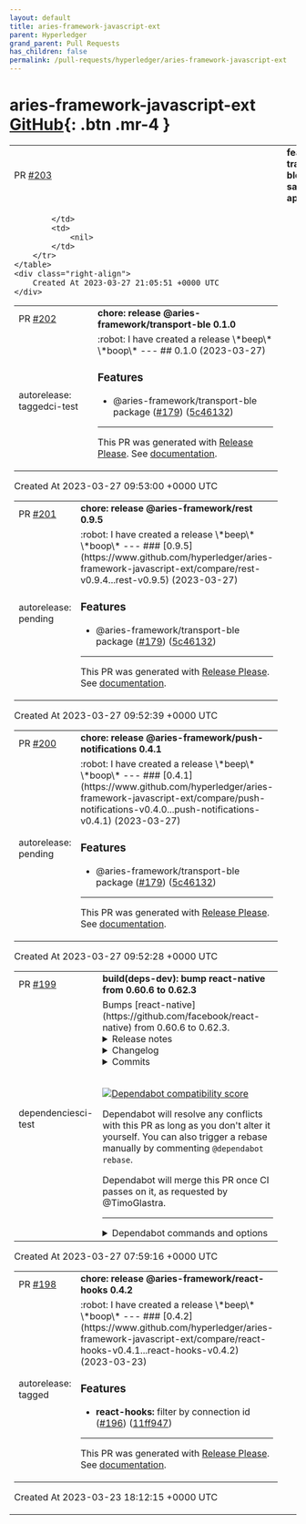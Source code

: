 ```yaml
---
layout: default
title: aries-framework-javascript-ext
parent: Hyperledger
grand_parent: Pull Requests
has_children: false
permalink: /pull-requests/hyperledger/aries-framework-javascript-ext
---
```


# aries-framework-javascript-ext <span class="fs-3 right-align">[GitHub](https://github.com/hyperledger/aries-framework-javascript-ext){: .btn .mr-4 }</span>


<div>
    <table>
        <tr>
            <td>
                PR <a href="https://github.com/hyperledger/aries-framework-javascript-ext/pull/203" class=".btn">#203</a>
            </td>
            <td>
                <b>
                    feat: add transport-ble sample app
                </b>
            </td>
        </tr>
        <tr>
            <td>
                
            </td>
            <td>
                <nil>
            </td>
        </tr>
    </table>
    <div class="right-align">
        Created At 2023-03-27 21:05:51 +0000 UTC
    </div>
</div>

<div>
    <table>
        <tr>
            <td>
                PR <a href="https://github.com/hyperledger/aries-framework-javascript-ext/pull/202" class=".btn">#202</a>
            </td>
            <td>
                <b>
                    chore: release @aries-framework/transport-ble 0.1.0
                </b>
            </td>
        </tr>
        <tr>
            <td>
                <span class="chip">autorelease: tagged</span><span class="chip">ci-test</span>
            </td>
            <td>
                :robot: I have created a release \*beep\* \*boop\*
---
## 0.1.0 (2023-03-27)


### Features

* @aries-framework/transport-ble package ([#179](https://www.github.com/hyperledger/aries-framework-javascript-ext/issues/179)) ([5c46132](https://www.github.com/hyperledger/aries-framework-javascript-ext/commit/5c461322df0102f2b075b386447c7fd68575c278))
---


This PR was generated with [Release Please](https://github.com/googleapis/release-please). See [documentation](https://github.com/googleapis/release-please#release-please).
            </td>
        </tr>
    </table>
    <div class="right-align">
        Created At 2023-03-27 09:53:00 +0000 UTC
    </div>
</div>

<div>
    <table>
        <tr>
            <td>
                PR <a href="https://github.com/hyperledger/aries-framework-javascript-ext/pull/201" class=".btn">#201</a>
            </td>
            <td>
                <b>
                    chore: release @aries-framework/rest 0.9.5
                </b>
            </td>
        </tr>
        <tr>
            <td>
                <span class="chip">autorelease: pending</span>
            </td>
            <td>
                :robot: I have created a release \*beep\* \*boop\*
---
### [0.9.5](https://www.github.com/hyperledger/aries-framework-javascript-ext/compare/rest-v0.9.4...rest-v0.9.5) (2023-03-27)


### Features

* @aries-framework/transport-ble package ([#179](https://www.github.com/hyperledger/aries-framework-javascript-ext/issues/179)) ([5c46132](https://www.github.com/hyperledger/aries-framework-javascript-ext/commit/5c461322df0102f2b075b386447c7fd68575c278))
---


This PR was generated with [Release Please](https://github.com/googleapis/release-please). See [documentation](https://github.com/googleapis/release-please#release-please).
            </td>
        </tr>
    </table>
    <div class="right-align">
        Created At 2023-03-27 09:52:39 +0000 UTC
    </div>
</div>

<div>
    <table>
        <tr>
            <td>
                PR <a href="https://github.com/hyperledger/aries-framework-javascript-ext/pull/200" class=".btn">#200</a>
            </td>
            <td>
                <b>
                    chore: release @aries-framework/push-notifications 0.4.1
                </b>
            </td>
        </tr>
        <tr>
            <td>
                <span class="chip">autorelease: pending</span>
            </td>
            <td>
                :robot: I have created a release \*beep\* \*boop\*
---
### [0.4.1](https://www.github.com/hyperledger/aries-framework-javascript-ext/compare/push-notifications-v0.4.0...push-notifications-v0.4.1) (2023-03-27)


### Features

* @aries-framework/transport-ble package ([#179](https://www.github.com/hyperledger/aries-framework-javascript-ext/issues/179)) ([5c46132](https://www.github.com/hyperledger/aries-framework-javascript-ext/commit/5c461322df0102f2b075b386447c7fd68575c278))
---


This PR was generated with [Release Please](https://github.com/googleapis/release-please). See [documentation](https://github.com/googleapis/release-please#release-please).
            </td>
        </tr>
    </table>
    <div class="right-align">
        Created At 2023-03-27 09:52:28 +0000 UTC
    </div>
</div>

<div>
    <table>
        <tr>
            <td>
                PR <a href="https://github.com/hyperledger/aries-framework-javascript-ext/pull/199" class=".btn">#199</a>
            </td>
            <td>
                <b>
                    build(deps-dev): bump react-native from 0.60.6 to 0.62.3
                </b>
            </td>
        </tr>
        <tr>
            <td>
                <span class="chip">dependencies</span><span class="chip">ci-test</span>
            </td>
            <td>
                Bumps [react-native](https://github.com/facebook/react-native) from 0.60.6 to 0.62.3.
<details>
<summary>Release notes</summary>
<p><em>Sourced from <a href="https://github.com/facebook/react-native/releases">react-native's releases</a>.</em></p>
<blockquote>
<h2>v0.62.3</h2>
<p>This patch release is specifically targetted towards Xcode 12.5. The changes done are tailored to unblock developers still relying on v0.62 of RN.</p>
<p>Aside from bumping your version from 0.62.2 to 0.62.3, please make sure to add this line to your podfile (or modify it if you already had it):</p>
<pre><code>use_flipper!('Flipper' =&gt; '0.75.1', 'Flipper-Folly' =&gt; '2.5.3', 'Flipper-RSocket' =&gt; '1.3.1')
</code></pre>
<p>After which, do all the classic necessary cleans (node_modules, caches, pod folders, etc)(<a href="https://github.com/pmadruga/react-native-clean-project">react-native-clean-project</a> is your ally) then do <code>yarn install</code> and a <code>pod install --repo-update</code> (if pod install fails on an error about a Flipper package, just remove the relevant lines from the podfile.lock and run the pod install again).</p>
<p>The only other commit picked &amp; released along the Xcode 12.5 fixes is:</p>
<ul>
<li>Update validateBaseUrl to use latest regex (<a href="https://github.com/facebook/react-native/commit/ca09ae82715e33c9ac77b3fa55495cf84ba891c7">commit</a>) which fixes CVE-2020-1920, GHSL-2020-293.</li>
</ul>
<hr />
<p>To help you upgrade to this version, you can use the <a href="https://react-native-community.github.io/upgrade-helper/">upgrade helper</a> ⚛️</p>
<hr />
<p>You can find the whole <a href="https://github.com/react-native-community/react-native-releases/blob/master/CHANGELOG.md">changelog history</a> over at <code>react-native-releases</code>.</p>
</blockquote>
</details>
<details>
<summary>Changelog</summary>
<p><em>Sourced from <a href="https://github.com/facebook/react-native/blob/main/CHANGELOG.md">react-native's changelog</a>.</em></p>
<blockquote>
<h2>v0.62.3</h2>
<h3>Security</h3>
<ul>
<li>Update validateBaseUrl to use latest regex (<a href="https://github.com/facebook/react-native/commit/33ef82ce6dfd31e1f990d438c925a0e52723e16b">33ef82ce6d</a> by <a href="https://github.com/FBNeal"><code>@​FBNeal</code></a>)</li>
</ul>
<h3>Fixed</h3>
<h4>iOS specific</h4>
<ul>
<li>Change autolink to match requirements for FlipperFolly working with Xcode 12.5 (<a href="https://github.com/facebook/react-native/commit/c6f4611dcbfbb64d5b54e242570e2a1acffcabef">c6f4611dcb</a> by <a href="https://github.com/kelset"><code>@​kelset</code></a>)</li>
<li>Change podfile to rely on the autolink-ios rb file (<a href="https://github.com/facebook/react-native/commit/c4ea556d64c7fc146d1412548788c48bbcc0f6bb">c4ea556d64</a> by <a href="https://github.com/kelset"><code>@​kelset</code></a>)</li>
<li>Update detox to work on Xcode 12 (<a href="https://github.com/facebook/react-native/commit/158b558e500576f434dec09417bb02cc0bc53f7a">158b558e50</a> by <a href="https://github.com/kelset"><code>@​kelset</code></a>)</li>
</ul>
<h2>v0.62.2</h2>
<h3>Fixed</h3>
<ul>
<li>Fix Appearance module when using Chrome Debugger (<a href="https://github.com/facebook/react-native/commit/f7b90336be25b78935549aa140131d4d6d133f7b">f7b90336be</a> by <a href="https://github.com/TheSavior"><code>@​TheSavior</code></a>)</li>
<li>Fix mock for TextInput (<a href="https://github.com/facebook/react-native/commit/5a3c6faee9c44a2d99b13d113c91dbf98990f8af">5a3c6faee9</a> by <a href="https://github.com/SergioEstevao"><code>@​SergioEstevao</code></a>)</li>
<li>Flow errors from YellowBox and BubblingEventHandler (<a href="https://github.com/facebook/react-native/commit/a049130f34be951c9c67d2a472c7eb7f3d08f070">a049130f34</a> by <a href="https://github.com/thymikee"><code>@​thymikee</code></a>)</li>
</ul>
<h4>iOS specific</h4>
<ul>
<li>Make Vibration library compatible with TurboModules. (<a href="https://github.com/facebook/react-native/commit/390422870466beba571dda04f669380e14055056">3904228704</a> by <a href="https://github.com/brunobar79"><code>@​brunobar79</code></a>)</li>
<li>Exclude Flipper from iOS Release builds (<a href="https://github.com/facebook/react-native/commit/e5497ca8f6e3b240948fdbeef0ac2a710f25bb56">e5497ca8f6</a> by <a href="https://github.com/javiercr"><code>@​javiercr</code></a>)</li>
<li>Fix crash when enabling Performance Monitor on iOS 13.4 (<a href="https://github.com/facebook/react-native/commit/e2c417f7cf5ae7efa5ea1f9644a51c4c706a983f">e2c417f7cf</a> by <a href="https://github.com/IjzerenHein"><code>@​IjzerenHein</code></a>)</li>
</ul>
<h2>v0.62.1</h2>
<h3>Fixed</h3>
<ul>
<li>Bump CLI to 4.5.1 to improve DX (<a href="https://github.com/facebook/react-native/commit/eac56b9749ed624275d4190b5e48b775583acb3f">eac56b9749</a> by <a href="https://github.com/alloy"><code>@​alloy</code></a>)</li>
<li>Fix a YellowBox regression in v0.62.0 where the Flipper network inspector causes YellowBox to crash the app due to using base64 images. (<a href="https://github.com/facebook/react-native/commit/227aa96bb23b6ff20eebbd8a9335fd172ed6005b">227aa96bb2</a> by <a href="https://github.com/rickhanlonii"><code>@​rickhanlonii</code></a>)</li>
</ul>
<h4>Android specific</h4>
<ul>
<li>Add new DoNotStrip class to proguard config (<a href="https://github.com/facebook/react-native/commit/cfcf5eba4317f80ef8902463b7c0b2e1e7b534a7">cfcf5eba43</a> by <a href="https://github.com/janicduplessis"><code>@​janicduplessis</code></a>)</li>
</ul>
<h4>iOS specific</h4>
<ul>
<li>Fix Performance Monitor in dark appearance (<a href="https://github.com/facebook/react-native/commit/576ddfb3a84a5461679959f0d3f229a000dcea8d">576ddfb3a8</a> by <a href="https://github.com/gorhom"><code>@​gorhom</code></a>)</li>
<li>Inverted ScrollViews scroll to their bottom when the status bar is pressed (<a href="https://github.com/facebook/react-native/commit/7a4753d76aab1c52a09f26ec6f7fd43a68da8a97">7a4753d76a</a> by <a href="https://github.com/emilioicai"><code>@​emilioicai</code></a>)</li>
<li>Revert <a href="https://github.com/facebook/react-native/commit/bd2b7d6c0366b5f19de56b71cb706a0af4b0be43">previous incomplete fix</a> for <a href="https://redirect.github.com/facebook/react-native/issues/26473">an issue</a> with <code>Modal</code>’s <code>onDismiss</code> prop. (<a href="https://github.com/facebook/react-native/commit/27a3248a3b37410b5ee6dda421ae00fa485b525c">27a3248a3b</a> by <a href="https://github.com/grabbou"><code>@​grabbou</code></a>)</li>
<li>Fix double call to onEndReached in VirtualizedList (<a href="https://github.com/facebook/react-native/commit/d3658bc2b6437e858d3b3f5688277dedbca779b8">d3658bc2b6</a> by <a href="https://github.com/MartinSherburn"><code>@​MartinSherburn</code></a>)</li>
</ul>
<h3>Changed</h3>
<ul>
<li>Update warning message of deprecated imports (<a href="https://github.com/facebook/react-native/commit/405200e9a930cded47954f374f2a779ec769cd4c">405200e9a9</a> by <a href="https://github.com/Naturalclar"><code>@​Naturalclar</code></a>)</li>
</ul>
<!-- raw HTML omitted -->
</blockquote>
<p>... (truncated)</p>
</details>
<details>
<summary>Commits</summary>
<ul>
<li><a href="https://github.com/facebook/react-native/commit/83425fa72f1f9a12f6b6deefd66fa8bd154a3651"><code>83425fa</code></a> [0.62.3] Bump version numbers</li>
<li><a href="https://github.com/facebook/react-native/commit/c6f4611dcbfbb64d5b54e242570e2a1acffcabef"><code>c6f4611</code></a> [local] change autolink to match requirements for FlipperFolly working with X...</li>
<li><a href="https://github.com/facebook/react-native/commit/c4ea556d64c7fc146d1412548788c48bbcc0f6bb"><code>c4ea556</code></a> [local] change podfile to rely on the autolink-ios rb file</li>
<li><a href="https://github.com/facebook/react-native/commit/ca09ae82715e33c9ac77b3fa55495cf84ba891c7"><code>ca09ae8</code></a> Update validateBaseUrl to use latest regex</li>
<li><a href="https://github.com/facebook/react-native/commit/166a5ddf88aca0d0235e48c624681eec095e9ef8"><code>166a5dd</code></a> Get ReactiveNative compiled with Clang 10 (<a href="https://redirect.github.com/facebook/react-native/issues/28362">#28362</a>)</li>
<li><a href="https://github.com/facebook/react-native/commit/158b558e500576f434dec09417bb02cc0bc53f7a"><code>158b558</code></a> [local] update detox to work on Xcode 12</li>
<li><a href="https://github.com/facebook/react-native/commit/b9944e54ae35c2beed0e78ea454d871e0fe92ec6"><code>b9944e5</code></a> [0.62.2] Bump version numbers</li>
<li><a href="https://github.com/facebook/react-native/commit/f89c5098bec5ba1a3b4bee54b51d639beff559f6"><code>f89c509</code></a> Make Vibration.vibrate compatible with TurboModules (<a href="https://redirect.github.com/facebook/react-native/issues/27951">#27951</a>)</li>
<li><a href="https://github.com/facebook/react-native/commit/8858d879eb689a9a7efda83c5f7e45f154a2f935"><code>8858d87</code></a> Exclude all FlipperKit transitive dependencies from iOS Release builds (<a href="https://redirect.github.com/facebook/react-native/issues/28504">#28504</a>)</li>
<li><a href="https://github.com/facebook/react-native/commit/4fd9c9d544d741fb2df3ad849dfa4bdf4719ccf4"><code>4fd9c9d</code></a> Fix Appearance module when using Chrome Debugger</li>
<li>Additional commits viewable in <a href="https://github.com/facebook/react-native/compare/v0.60.6...v0.62.3">compare view</a></li>
</ul>
</details>
<br />


[![Dependabot compatibility score](https://dependabot-badges.githubapp.com/badges/compatibility_score?dependency-name=react-native&package-manager=npm_and_yarn&previous-version=0.60.6&new-version=0.62.3)](https://docs.github.com/en/github/managing-security-vulnerabilities/about-dependabot-security-updates#about-compatibility-scores)

Dependabot will resolve any conflicts with this PR as long as you don't alter it yourself. You can also trigger a rebase manually by commenting `@dependabot rebase`.

[//]: # (dependabot-automerge-start)
Dependabot will merge this PR once CI passes on it, as requested by @TimoGlastra.

[//]: # (dependabot-automerge-end)

---

<details>
<summary>Dependabot commands and options</summary>
<br />

You can trigger Dependabot actions by commenting on this PR:
- `@dependabot rebase` will rebase this PR
- `@dependabot recreate` will recreate this PR, overwriting any edits that have been made to it
- `@dependabot merge` will merge this PR after your CI passes on it
- `@dependabot squash and merge` will squash and merge this PR after your CI passes on it
- `@dependabot cancel merge` will cancel a previously requested merge and block automerging
- `@dependabot reopen` will reopen this PR if it is closed
- `@dependabot close` will close this PR and stop Dependabot recreating it. You can achieve the same result by closing it manually
- `@dependabot ignore this major version` will close this PR and stop Dependabot creating any more for this major version (unless you reopen the PR or upgrade to it yourself)
- `@dependabot ignore this minor version` will close this PR and stop Dependabot creating any more for this minor version (unless you reopen the PR or upgrade to it yourself)
- `@dependabot ignore this dependency` will close this PR and stop Dependabot creating any more for this dependency (unless you reopen the PR or upgrade to it yourself)
You can disable automated security fix PRs for this repo from the [Security Alerts page](https://github.com/hyperledger/aries-framework-javascript-ext/network/alerts).

</details>
            </td>
        </tr>
    </table>
    <div class="right-align">
        Created At 2023-03-27 07:59:16 +0000 UTC
    </div>
</div>

<div>
    <table>
        <tr>
            <td>
                PR <a href="https://github.com/hyperledger/aries-framework-javascript-ext/pull/198" class=".btn">#198</a>
            </td>
            <td>
                <b>
                    chore: release @aries-framework/react-hooks 0.4.2
                </b>
            </td>
        </tr>
        <tr>
            <td>
                <span class="chip">autorelease: tagged</span>
            </td>
            <td>
                :robot: I have created a release \*beep\* \*boop\*
---
### [0.4.2](https://www.github.com/hyperledger/aries-framework-javascript-ext/compare/react-hooks-v0.4.1...react-hooks-v0.4.2) (2023-03-23)


### Features

* **react-hooks:** filter by connection id ([#196](https://www.github.com/hyperledger/aries-framework-javascript-ext/issues/196)) ([11ff947](https://www.github.com/hyperledger/aries-framework-javascript-ext/commit/11ff9473feeb5549b2f9c9c081fb1a68e83afab5))
---


This PR was generated with [Release Please](https://github.com/googleapis/release-please). See [documentation](https://github.com/googleapis/release-please#release-please).
            </td>
        </tr>
    </table>
    <div class="right-align">
        Created At 2023-03-23 18:12:15 +0000 UTC
    </div>
</div>

